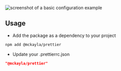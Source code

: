 ![screenshot of a basic configuration example](https://cdn.mckayla.cloud/-/ebe403ce1a964ae394bc09cc416b395e/prettierrc.webp)

<!--
https://ray.so/?title=.prettierrc.json&theme=midnight&spacing=64&background=true&darkMode=true&code=IkBtY2theWxhL3ByZXR0aWVyIg&language=json
-->

## Usage

-   Add the package as a dependency to your project

```sh
npm add @mckayla/prettier
```

-   Update your .prettierrc.json

```json
"@mckayla/prettier"
```

